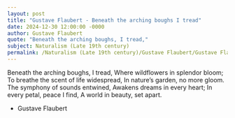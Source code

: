 ```yaml
---
layout: post
title: "Gustave Flaubert - Beneath the arching boughs I tread"
date: 2024-12-30 12:00:00 -0000
author: Gustave Flaubert
quote: "Beneath the arching boughs, I tread,"
subject: Naturalism (Late 19th century)
permalink: /Naturalism (Late 19th century)/Gustave Flaubert/Gustave Flaubert - Beneath the arching boughs I tread
---
```


Beneath the arching boughs, I tread,
Where wildflowers in splendor bloom;
To breathe the scent of life widespread,
In nature’s garden, no more gloom.
The symphony of sounds entwined,
Awakens dreams in every heart;
In every petal, peace I find,
A world in beauty, set apart.


- Gustave Flaubert
